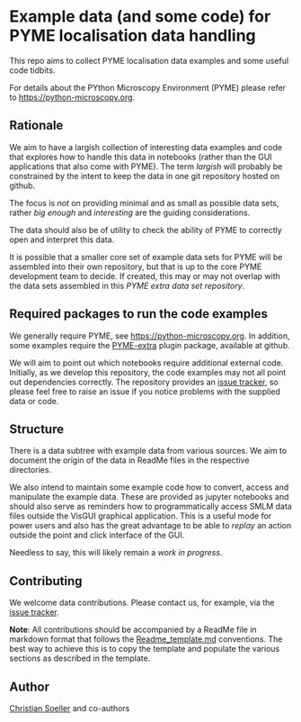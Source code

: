 # Example data (and some code) for PYME localisation data handling

This repo aims to collect PYME localisation data examples and some useful
code tidbits.

For details about the PYthon Microscopy Environment (PYME) please
refer to <https://python-microscopy.org>.

## Rationale

We aim to have a largish collection of interesting data examples and
code that explores how to handle this data in notebooks (rather than
the GUI applications that also come with PYME). The term _largish_ will
probably be constrained by the intent to keep the data in one git
repository hosted on github.

The focus is _not_ on providing minimal and as small as possible data
sets, rather _big enough_ and _interesting_ are the guiding
considerations.

The data should also be of utility to check the ability of PYME to
correctly open and interpret this data.

It is possible that a smaller core set of example data sets for PYME will be
assembled into their own repository, but that is up to the core PYME
development team to decide. If created, this may or may not overlap
with the data sets assembled in this _PYME extra data set repository_.

## Required packages to run the code examples

We generally require PYME, see <https://python-microscopy.org>. In
addition, some examples require the
[PYME-extra](https://github.com/csoeller/PYME-extra) plugin package,
available at github.

We will aim to point out which notebooks require additional external
code. Initially, as we develop this repository, the code examples may
not all point out dependencies correctly. The repository provides an [issue tracker](https://github.com/csoeller/PYME-extra-sample-data/issues), so please feel free to raise an issue if you notice problems with the supplied data or code.

## Structure

There is a data subtree with example data from various sources. We
aim to document the origin of the data in ReadMe files in the respective directories.

We also intend to maintain some example code how to convert, access
and manipulate the example data. These are provided as jupyter notebooks and should also serve as reminders
how to programmatically access SMLM data files outside the VisGUI
graphical application. This is a useful mode for power users and also
has the great advantage to be able to _replay_ an action outside the point and click interface of the GUI. 

Needless to say, this will likely remain a _work in progress_.

## Contributing

We welcome data contributions. Please contact us, for example, via the [issue tracker](https://github.com/csoeller/PYME-extra-sample-data/issues).

**Note**: All contributions should be accompanied by a ReadMe file in markdown format that follows the [Readme_template.md](https://github.com/csoeller/PYME-extra-sample-data/blob/master/data/ReadMe_template.md) conventions. The best way to achieve this is to copy the template and populate the various sections as described in the template.

## Author

[Christian Soeller](https://soellerlab.ex.ac.uk) and co-authors
